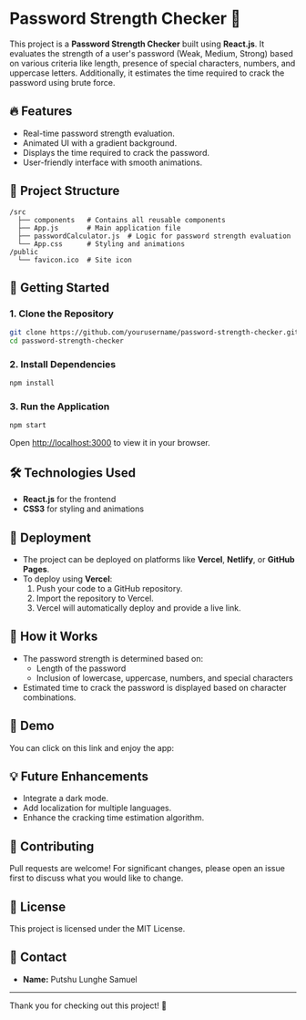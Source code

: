 # Password Strength Checker 🚀

This project is a **Password Strength Checker** built using **React.js**. It evaluates the strength of a user's password (Weak, Medium, Strong) based on various criteria like length, presence of special characters, numbers, and uppercase letters. Additionally, it estimates the time required to crack the password using brute force.

## 🔥 Features
- Real-time password strength evaluation.
- Animated UI with a gradient background.
- Displays the time required to crack the password.
- User-friendly interface with smooth animations.

## 📁 Project Structure
```
/src
  ├── components   # Contains all reusable components
  ├── App.js       # Main application file
  ├── passwordCalculator.js  # Logic for password strength evaluation
  └── App.css      # Styling and animations
/public
  └── favicon.ico  # Site icon
```

## 🚀 Getting Started
### 1. Clone the Repository
```bash
git clone https://github.com/yourusername/password-strength-checker.git
cd password-strength-checker
```
### 2. Install Dependencies
```bash
npm install
```
### 3. Run the Application
```bash
npm start
```
Open [http://localhost:3000](http://localhost:3000) to view it in your browser.

## 🛠️ Technologies Used
- **React.js** for the frontend
- **CSS3** for styling and animations

## 📝 Deployment
- The project can be deployed on platforms like **Vercel**, **Netlify**, or **GitHub Pages**.
- To deploy using **Vercel**:
  1. Push your code to a GitHub repository.
  2. Import the repository to Vercel.
  3. Vercel will automatically deploy and provide a live link.

## 🤔 How it Works
- The password strength is determined based on:
  - Length of the password
  - Inclusion of lowercase, uppercase, numbers, and special characters
- Estimated time to crack the password is displayed based on character combinations.

## 📸 Demo
You can click on this link and enjoy the app: 

## 💡 Future Enhancements
- Integrate a dark mode.
- Add localization for multiple languages.
- Enhance the cracking time estimation algorithm.

## 🤝 Contributing
Pull requests are welcome! For significant changes, please open an issue first to discuss what you would like to change.

## 📄 License
This project is licensed under the MIT License.

## 📩 Contact
- **Name:** Putshu Lunghe Samuel

---
Thank you for checking out this project! 🌟

